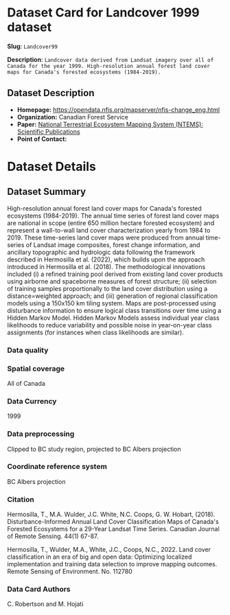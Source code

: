 # Dataset Card for Landcover 1999 dataset

**Slug**: `Landcover99`

**Description**: `Landcover data derived from Landsat imagery over all of Canada for the year 1999. High-resolution annual forest land cover maps for Canada's forested ecosystems (1984-2019). `

## Dataset Description

- **Homepage:** https://opendata.nfis.org/mapserver/nfis-change_eng.html
- **Organization:** Canadian Forest Service 
- **Paper:** [National Terrestrial Ecosystem Mapping System (NTEMS): Scientific Publications](https://www.researchgate.net/publication/357889457_National_Terrestrial_Ecosystem_Mapping_System_NTEMS_Scientific_Publications)
- **Point of Contact:** 


# Dataset Details
## Dataset Summary
High-resolution annual forest land cover maps for Canada's forested ecosystems (1984-2019). The annual time series of forest land cover maps are national in scope (entire 650 million hectare forested ecosystem) and represent a wall-to-wall land cover characterization yearly from 1984 to 2019. These time-series land cover maps were produced from annual time-series of Landsat image composites, forest change information, and ancillary topographic and hydrologic data following the framework described in Hermosilla et al. (2022), which builds upon the approach introduced in Hermosilla et al. (2018). The methodological innovations included (i) a refined training pool derived from existing land cover products using airborne and spaceborne measures of forest structure; (ii) selection of training samples proportionally to the land cover distribution using a distance=weighted approach; and (iii) generation of regional classification models using a 150x150 km tiling system. Maps are post-processed using disturbance information to ensure logical class transitions over time using a Hidden Markov Model. Hidden Markov Models assess individual year class likelihoods to reduce variability and possible noise in year-on-year class assignments (for instances when class likelihoods are similar).

### Data quality

### Spatial coverage
All of Canada

### Data Currency 
1999
### Data preprocessing
Clipped to BC study region, projected to BC Albers projection
### Coordinate reference system
BC Albers projection

### Citation
Hermosilla, T., M.A. Wulder, J.C. White, N.C. Coops, G. W. Hobart, (2018). Disturbance-Informed Annual Land Cover Classification Maps of Canada's Forested Ecosystems for a 29-Year Landsat Time Series. Canadian Journal of Remote Sensing. 44(1) 67-87.

Hermosilla, T., Wulder, M.A., White, J.C., Coops, N.C., 2022. Land cover classification in an era of big and open data: Optimizing localized implementation and training data selection to improve mapping outcomes. Remote Sensing of Environment. No. 112780

### Data Card Authors
C. Robertson and M. Hojati


